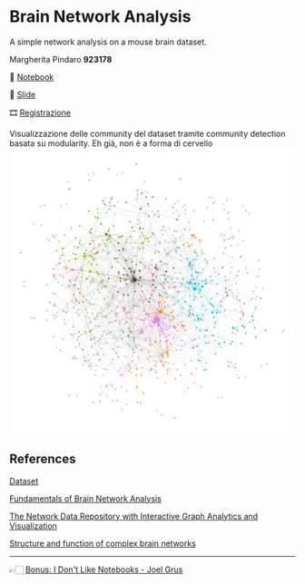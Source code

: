# Brain Network Analysis

A simple network analysis on a mouse brain dataset.

Margherita Pindaro **923178**

📓 [Notebook](Mouse_Brain_Network.ipynb)

📑 [Slide](https://docs.google.com/presentation/d/1aqxUvFG9aSi2hyIW6l3xtQtcFJmn-ZkHc8LuafH5Xnw/edit?usp=sharing&resourcekey=0-TPcVOTWPNpM9NeFthLST3g)

🎞️ [Registrazione](https://drive.google.com/file/d/1Do2oSJVY7xwDf_oEm5Gbxibp-Tmivsw0/view?usp=sharing)


Visualizzazione delle community del dataset tramite community detection basata su modularity. Eh già, non è a forma di cervello
![Plot Gephi](communityDetection.png)


## References

[Dataset](http://networkrepository.com/bn-mouse-kasthuri-graph-v4.php)

[Fundamentals of Brain Network Analysis](https://www.sciencedirect.com/book/9780124079083/fundamentals-of-brain-network-analysis)

[The Network Data Repository with Interactive Graph Analytics and Visualization](https://www.researchgate.net/publication/321137237_The_Network_Data_Repository_with_Interactive_Graph_Analytics_and_Visualization)

[Structure and function of complex brain networks](https://www.ncbi.nlm.nih.gov/pmc/articles/PMC3811098/)

---
👉🏻 [Bonus: I Don't Like Notebooks - Joel Grus](https://docs.google.com/presentation/d/1n2RlMdmv1p25Xy5thJUhkKGvjtV-dkAIsUXP-AL4ffI/edit?usp=sharing)